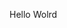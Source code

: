 Hello Wolrd











































































































































































































































































































































































































































































































































































































































































































































































































































































































































































































































































































































































































































































































































































































































































































































































































































































































































































































































































































































































































































































































































































































































































































































































































































































































































































































































































































































































































































































































































































































































































































































































































































































































































































































































































































































































































































































































